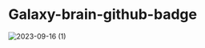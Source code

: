 # Galaxy-brain-github-badge


![2023-09-16 (1)](https://github.com/Maharshibhatnagar/Galaxy-brain-github-badge/assets/119435144/cee6f143-f1b3-4bfb-b70b-a4770adb1151)
